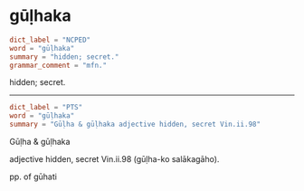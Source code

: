 # gūḷhaka

``` toml
dict_label = "NCPED"
word = "gūḷhaka"
summary = "hidden; secret."
grammar_comment = "mfn."
```

hidden; secret.

--------------------

``` toml
dict_label = "PTS"
word = "gūḷhaka"
summary = "Gūḷha & gūḷhaka adjective hidden, secret Vin.ii.98"
```

Gūḷha & gūḷhaka

adjective hidden, secret Vin.ii.98 (gūḷha\-ko salākagāho).

pp. of gūhati

